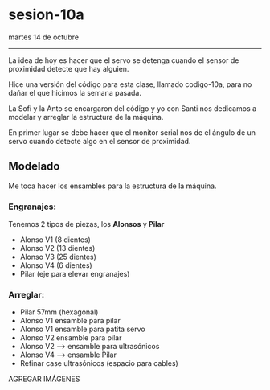 # sesion-10a

martes 14 de octubre

---

La idea de hoy es hacer que el servo se detenga cuando el sensor de proximidad detecte que hay alguien.

Hice una versión del código para esta clase, llamado codigo-10a, para no dañar el que hicimos la semana pasada.

La Sofi y la Anto se encargaron del código y yo con Santi nos dedicamos a modelar y arreglar la estructura de la máquina.

En primer lugar se debe hacer que el monitor serial nos de el ángulo de un servo cuando detecte algo en el sensor de proximidad.

## Modelado

Me toca hacer los ensambles para la estructura de la máquina.

### Engranajes:

Tenemos 2 tipos de piezas, los **Alonsos** y **Pilar**

- Alonso V1 (8 dientes)
- Alonso V2 (13 dientes)
- Alonso V3 (25 dientes)
- Alonso V4 (6 dientes)
- Pilar (eje para elevar engranajes)

### Arreglar:

- Pilar 57mm (hexagonal)
- Alonso V1 ensamble para pilar
- Alonso V1 ensamble para patita servo
- Alonso V2 ensamble para pilar
- Alonso V2 --> ensamble para ultrasónicos
- Alonso V4 --> ensamble Pilar
- Refinar case ultrasónicos (espacio para cables)

AGREGAR IMÁGENES